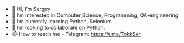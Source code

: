 - 👋 Hi, I’m Sergey
- 👀 I’m interested in Computer Science, Programming, QA-engineering 
- 🌱 I’m currently learning Python, Selenium
- 💞️ I’m looking to collaborate on Python.
- 📫 How to reach me - Telegram: https://t.me/TokkSer

<!---
lowride-sudo/lowride-sudo is a ✨ special ✨ repository because its `README.md` (this file) appears on your GitHub profile.
You can click the Preview link to take a look at your changes.
--->
